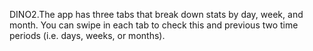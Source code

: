 DINO2.The app has three tabs that break down stats by day, week, and month.
You can swipe in each tab to check this and previous two time periods (i.e. days, weeks, or months).

